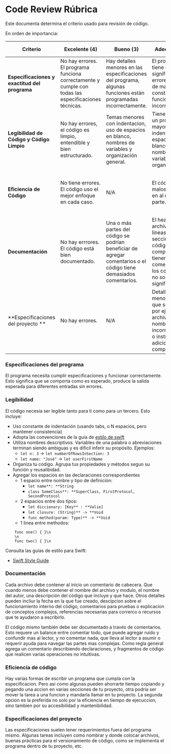 # Code Review Rúbrica

Este documenta determina el criterio usado para revisión de código.

En orden de importancia:

| Criterio | Excelente (4) | Bueno (3) | Adecuado (2) | En desarrollo (1) |
|---|---|---|---|---|
| **Especificaciones y exactitud del programa** | No hay errores. El programa funciona correctamente y cumple con todas las especificaciones técnicas. | Hay detalles menores en las especificaciones del programa, algunas funciones están programadas incorrectamente. | El programa tiene un número significativo de errores y exhibe de manera constante un funcionamiento incorrecto. | El programa solo funciona correctamente en pocos casos. |
| **Legibilidad de Código y Código Limpio** | No hay errores, el código es limpio, entendible y bien estructurado. | Temas menores con indentacion, uso de espacios en blanco, nombres de variables y organización general. | Tiene al menos un problema mayor con indentanción, espacios en blanco, nombres de variables y/o organización. | Tiene problemas mayores con al menos 3 de las cuatro subcategorías de legibilidad y código limpio. |
| **Eficiencia de Código** | No tiene errores. El código uso el mejor enfoque en cada caso. | N/A | El código usa malos enfoques en al menos una parte. | Muchas funciones del código se pudieron hacer de forma más rápida y sencilla. |
| **Documentación** | No hay errrores. El código está bien documentado. | Una o más partes del código se podrían beneficiar de agregar comentarios o el código tiene demasiados comentarios. | El header del archivo no está, líneas o secciones de código son complicadas, no tienen comentarios o los comentarios no son significativos. | No cuenta con ningún tipo de comentario |
| **Especificaciones del proyecto ** | No hay errores. | N/A | Detalles menores en lo que se asignó, por ejemplo, archivos nombrados incorrectamente o instrucciones adicionales no comprendidas. | Detalles significativos en lo que se asignó, instrucciones adicionales ignoradas o completamente mal entendidas. | 

### Especificaciones del programa

El programa necesita cumplir especificaciones y funcionar correctamente. Esto significa que se comporta como es esperado, produce la salida esperada para diferentes entradas sin errores.

### Legibilidad

El código necesia ser legible tanto para ti como para un tercero. Esto incluye:
* Uso constante de indentación (usando tabs, o N espacios, pero mantener consistencia)
* Adopta las convenciones de la guía de [estilo de swift](https://google.github.io/swift/)
* Utiliza nombres descriptivos. Variables de una palabra o abreviaciones terminan siendo ambiguas y es dificil inferir su propósito. Ejemplos:
    - `let n: 3` -> `let numberOfRowsInSection: 3`
    - `let name: "José"` -> `let userFirstName`
* Organiza tu código. Agrupa tus propiedades y métodos segun su función y reusalibidad.
* Agregar los espacios en las declaraciones correspondientes
    * 1 espacio entre nombre y tipo de definición:
        - `let name**: **String`
        - `class SomeClass**: **SuperClass, FirstProtocol, SecondProtocol`
    * 2 espacios entre dos tipos:
        - `let diccionary: [Key** : **Valie]`
        - `let closure: (String)** -> **Void`
        - `func method(param: Type)** -> **Void`
    * 1 linea entre methodos:

```   
    func one() { }\n
    \n
    func two() { }\n
```

Consulta las guías de estilo para Swift:
- [Swift Style Guide](https://google.github.io/swift/)

### Documentación
Cada archivo debe contener al inicio un comentario de cabecera. Que cuando menos debe contener el nombre del archivo y modulo, el nombre del autor, 
una descripción del código que incluye y que hace. Otros detalles pueden incliur la fecha en la que fue creado, descipcion sobre el funcionamiento interno del código,
comentarios para pruebas o explicacion de conceptos complejos, referencias necesarias para correrco o recursos que te ayudaron a escribirlo.

El código mismo también debe ser documentado a través de comentarios. Esto requere un balance entre comentar todo, que puede agregar ruido y confundir mas al lector,
y no comentar nada, que lleva al lector a asumir o requerir ayuda para navegar las partes mas complejas. Como regla general agrega un comentario describiendo declaraciones,
y fragmentos de código que realicen varias operaciones no intuitivas.

### Eficiencia de código
Hay varias formas de escribir un programa que cumpla con la especificacion. Pero asi como algunas pueden ahorrarte tiempo copiando y pegando una accion en varias secciones de tu proyecto,
otra podria ser mover la tarea a una funcion y mandarla llamar en tu proyecto. La segunda opcion es la preferida no solo por la eficiencia en tiempo de ejecuccion, 
sino tambien por su accesibilidad y mantenibilidad.   

### Especificaciones del proyecto
Las especificaciones suelen tener requerimientos fuera del programa mismo. Algunas tareas incluyen como nombrar y donde colocar archivos, buenas prácticas para el versionamiento de código,
como se implementa el programa dentro de tu proyecto, etc. 
